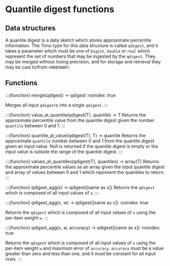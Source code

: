 # Quantile digest functions

## Data structures

A quantile digest is a data sketch which stores approximate percentile
information.  The Trino type for this data structure is called `qdigest`,
and it takes a parameter which must be one of `bigint`, `double` or
`real` which represent the set of numbers that may be ingested by the
`qdigest`.  They may be merged without losing precision, and for storage
and retrieval they may be cast to/from `VARBINARY`.

## Functions

:::{function} merge(qdigest) -> qdigest
:noindex: true

Merges all input `qdigest`s into a single `qdigest`.
:::

:::{function} value_at_quantile(qdigest(T), quantile) -> T
Returns the approximate percentile value from the quantile digest given
the number `quantile` between 0 and 1.
:::

:::{function} quantile_at_value(qdigest(T), T) -> quantile
Returns the approximate `quantile` number between 0 and 1 from the
quantile digest given an input value. Null is returned if the quantile digest
is empty or the input value is outside the range of the quantile digest.
:::

:::{function} values_at_quantiles(qdigest(T), quantiles) -> array(T)
Returns the approximate percentile values as an array given the input
quantile digest and array of values between 0 and 1 which
represent the quantiles to return.
:::

:::{function} qdigest_agg(x) -> qdigest([same as x])
Returns the `qdigest` which is composed of  all input values of `x`.
:::

:::{function} qdigest_agg(x, w) -> qdigest([same as x])
:noindex: true

Returns the `qdigest` which is composed of  all input values of `x` using
the per-item weight `w`.
:::

:::{function} qdigest_agg(x, w, accuracy) -> qdigest([same as x])
:noindex: true

Returns the `qdigest` which is composed of  all input values of `x` using
the per-item weight `w` and maximum error of `accuracy`. `accuracy`
must be a value greater than zero and less than one, and it must be constant
for all input rows.
:::
